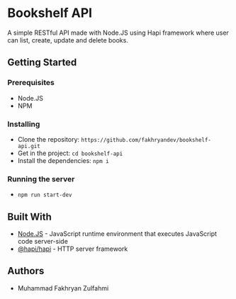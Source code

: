 # Bookshelf API

A simple RESTful API made with Node.JS using Hapi framework where user can list, create, update and delete books.

## Getting Started

### Prerequisites

- Node.JS
- NPM

### Installing

- Clone the repository: `https://github.com/fakhryandev/bookshelf-api.git`
- Get in the project: `cd bookshelf-api`
- Install the dependencies: `npm i`

### Running the server

- `npm run start-dev`

## Built With

- [Node.JS](https://nodejs.org) - JavaScript runtime environment that executes JavaScript code server-side
- [@hapi/hapi](https://hapi.dev) - HTTP server framework

## Authors

- Muhammad Fakhryan Zulfahmi
